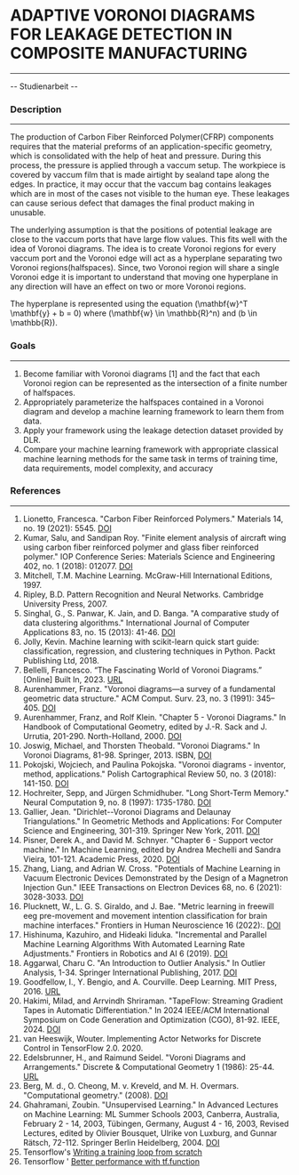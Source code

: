 
# ADAPTIVE VORONOI DIAGRAMS FOR LEAKAGE DETECTION IN COMPOSITE MANUFACTURING

___

-- Studienarbeit --

### Description

___

The production of Carbon Fiber Reinforced Polymer(CFRP) components requires that the material preforms of an application-specific geometry, which is consolidated with the help of heat and pressure. During this process, the pressure is applied through a vaccum setup. The workpiece is covered by vaccum film that is made airtight by sealand tape along the edges. In practice, it may occur that the vaccum bag contains leakages which are in most of the cases not visible to the human eye. These leakages can cause serious defect that damages the final product making in unusable.

The underlying assumption is that the positions of potential leakage are close to the vaccum ports that have large flow values. This fits well with the idea of Voronoi diagrams. The idea is to create Voronoi regions for every vaccum port and the Voronoi edge will act as a hyperplane separating two Voronoi regions(halfspaces). Since, two Voronoi region will share a single Voronoi edge it is important to understand that moving one hyperplane in any direction will have an effect on two or more Voronoi regions.

The hyperplane is represented using the equation 
    \(\mathbf{w}^T \mathbf{y} + b = 0\) where \(\mathbf{w} \in \mathbb{R}^n\) and \(b \in \mathbb{R}\).

### Goals

___

1. Become familiar with Voronoi diagrams [1] and the fact that each Voronoi region can be represented as the intersection of a finite number of halfspaces.
2. Appropriately parameterize the halfspaces contained in a Voronoi diagram and develop a machine learning framework to learn them from data.
3. Apply your framework using the leakage detection dataset provided by DLR.
4. Compare your machine learning framework with appropriate classical machine learning methods for the same task in terms of training time, data requirements, model complexity, and accuracy

### References

___

1. Lionetto, Francesca. "Carbon Fiber Reinforced Polymers." Materials 14, no. 19 (2021): 5545. [DOI](10.3390/ma14195545)
2. Kumar, Salu, and Sandipan Roy. "Finite element analysis of aircraft wing using carbon fiber reinforced polymer and glass fiber reinforced polymer." IOP Conference Series: Materials Science and Engineering 402, no. 1 (2018): 012077. [DOI](10.1088/1757-899X/402/1/012077)
3. Mitchell, T.M. Machine Learning. McGraw-Hill International Editions, 1997.
4. Ripley, B.D. Pattern Recognition and Neural Networks. Cambridge University Press, 2007.
5. Singhal, G., S. Panwar, K. Jain, and D. Banga. "A comparative study of data clustering algorithms." International Journal of Computer Applications 83, no. 15 (2013): 41-46. [DOI](10.5120/14528-2927)
6. Jolly, Kevin. Machine learning with scikit-learn quick start guide: classification, regression, and clustering techniques in Python. Packt Publishing Ltd, 2018.
7. Bellelli, Francesco. “The Fascinating World of Voronoi Diagrams.” [Online] Built In, 2023. [URL](https://builtin.com/data-science/voronoi-diagram)
8. Aurenhammer, Franz. "Voronoi diagrams—a survey of a fundamental geometric data structure." ACM Comput. Surv. 23, no. 3 (1991): 345–405. [DOI](10.1145/116873.116880)
9. Aurenhammer, Franz, and Rolf Klein. "Chapter 5 - Voronoi Diagrams." In Handbook of Computational Geometry, edited by J.-R. Sack and J. Urrutia, 201-290. North-Holland, 2000. [DOI](https://doi.org/10.1016/B978-044482537-7/50006-1)
10. Joswig, Michael, and Thorsten Theobald. "Voronoi Diagrams." In Voronoi Diagrams, 81-98. Springer, 2013. ISBN, [DOI](10.1007/978-1-4471-4817-3_6)
11. Pokojski, Wojciech, and Paulina Pokojska. "Voronoi diagrams - inventor, method, applications." Polish Cartographical Review 50, no. 3 (2018): 141-150. [DOI](10.2478/pcr-2018-0009)
12. Hochreiter, Sepp, and Jürgen Schmidhuber. "Long Short-Term Memory." Neural Computation 9, no. 8 (1997): 1735-1780. [DOI](10.1162/neco.1997.9.8.1735)
13. Gallier, Jean. "Dirichlet--Voronoi Diagrams and Delaunay Triangulations." In Geometric Methods and Applications: For Computer Science and Engineering, 301-319. Springer New York, 2011. [DOI](10.1007/978-1-4419-9961-0_10)
14. Pisner, Derek A., and David M. Schnyer. "Chapter 6 - Support vector machine." In Machine Learning, edited by Andrea Mechelli and Sandra Vieira, 101-121. Academic Press, 2020. [DOI](https://doi.org/10.1016/B978-0-12-815739-8.00006-7)
15. Zhang, Liang, and Adrian W. Cross. "Potentials of Machine Learning in Vacuum Electronic Devices Demonstrated by the Design of a Magnetron Injection Gun." IEEE Transactions on Electron Devices 68, no. 6 (2021): 3028-3033. [DOI](10.1109/TED.2021.3075166)
16. Plucknett, W., L. G. S. Giraldo, and J. Bae. "Metric learning in freewill eeg pre-movement and movement intention classification for brain machine interfaces." Frontiers in Human Neuroscience 16 (2022):. [DOI](10.3389/fnhum.2022.902183)
17. Hishinuma, Kazuhiro, and Hideaki Iiduka. "Incremental and Parallel Machine Learning Algorithms With Automated Learning Rate Adjustments." Frontiers in Robotics and AI 6 (2019). [DOI](10.3389/frobt.2019.00077)
18. Aggarwal, Charu C. "An Introduction to Outlier Analysis." In Outlier Analysis, 1-34. Springer International Publishing, 2017. [DOI](10.1007/978-3-319-47578-3_1)
19. Goodfellow, I., Y. Bengio, and A. Courville. Deep Learning. MIT Press, 2016. [URL](https://books.google.de/books?id=Np9SDQAAQBAJ)
20. Hakimi, Milad, and Arrvindh Shriraman. "TapeFlow: Streaming Gradient Tapes in Automatic Differentiation." In 2024 IEEE/ACM International Symposium on Code Generation and Optimization (CGO), 81-92. IEEE, 2024. [DOI](10.1109/CGO57630.2024.10444805)
21. van Heeswijk, Wouter. Implementing Actor Networks for Discrete Control in TensorFlow 2.0. 2020.
22. Edelsbrunner, H., and Raimund Seidel. "Voroni Diagrams and Arrangements." Discrete & Computational Geometry 1 (1986): 25-44. [URL](http://eudml.org/doc/130979)
23. Berg, M. d., O. Cheong, M. v. Kreveld, and M. H. Overmars. "Computational geometry." (2008). [DOI](10.1007/978-3-540-77974-2)
24. Ghahramani, Zoubin. "Unsupervised Learning." In Advanced Lectures on Machine Learning: ML Summer Schools 2003, Canberra, Australia, February 2 - 14, 2003, Tübingen, Germany, August 4 - 16, 2003, Revised Lectures, edited by Olivier Bousquet, Ulrike von Luxburg, and Gunnar Rätsch, 72-112. Springer Berlin Heidelberg, 2004. [DOI](https://doi.org/10.1007/978-3-540-28650-9_5)
25. Tensorflow's [Writing a training loop from scratch](https://www.tensorflow.org/guide/keras/writing_a_training_loop_from_scratch)
26. Tensorflow ' [Better performance with tf.function](https://www.tensorflow.org/guide/function)